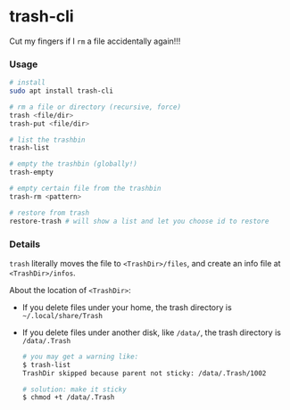 # trash-cli

Cut my fingers if I `rm` a file accidentally again!!!



### Usage

```bash
# install
sudo apt install trash-cli

# rm a file or directory (recursive, force)
trash <file/dir>
trash-put <file/dir>

# list the trashbin
trash-list

# empty the trashbin (globally!)
trash-empty

# empty certain file from the trashbin
trash-rm <pattern>

# restore from trash
restore-trash # will show a list and let you choose id to restore
```



### Details

`trash` literally moves the file to `<TrashDir>/files`, and create an info file at `<TrashDir>/infos`.

About the location of `<TrashDir>`:

* If you delete files under your home, the trash directory is `~/.local/share/Trash`

* If you delete files under another disk, like `/data/`, the trash directory is `/data/.Trash`

  ```bash
  # you may get a warning like:
  $ trash-list
  TrashDir skipped because parent not sticky: /data/.Trash/1002
  
  # solution: make it sticky
  $ chmod +t /data/.Trash
  ```
